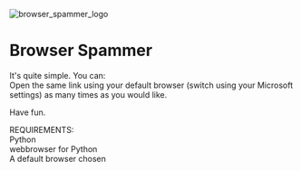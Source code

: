![browser_spammer_logo](https://user-images.githubusercontent.com/87711438/153806082-62bbea98-adb6-4463-ad01-9e2ae4a2809d.png)

# Browser Spammer
It's quite simple.
You can:      
Open the same link using your default browser (switch using your Microsoft settings) as many times as you would like.

Have fun.

REQUIREMENTS:                                                                               
Python                                                                                                                  
webbrowser for Python                                                                          
A default browser chosen
